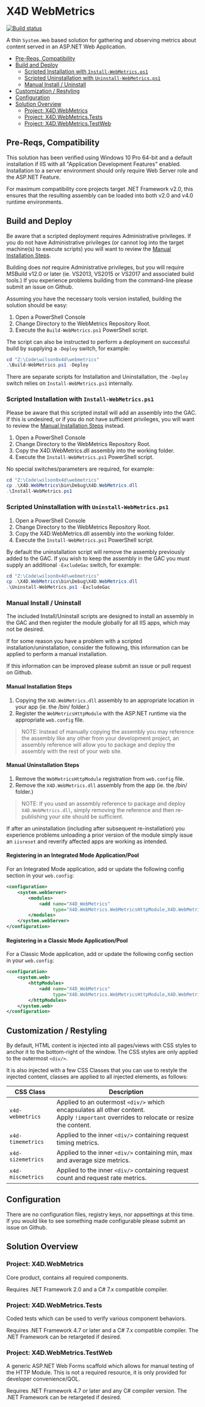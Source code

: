# X4D WebMetrics 
[![Build status](https://ci.appveyor.com/api/projects/status/ljbqrs82depunl04/branch/master?svg=true)](https://ci.appveyor.com/project/wilson0x4d/webmetrics/branch/master)

A thin `System.Web` based solution for gathering and observing metrics about content served in an ASP.&shy;NET Web Application.

<!-- @import "[TOC]" {cmd="toc" depthFrom=2 depthTo=3 orderedList=false} -->
<!-- code_chunk_output -->

* [Pre-Reqs, Compatibility](#pre-reqs-compatibility)
* [Build and Deploy](#build-and-deploy)
	* [Scripted Installation with `Install-WebMetrics.ps1`](#scripted-installation-with-install-webmetricsps1)
	* [Scripted Uninstallation with `Uninstall-WebMetrics.ps1`](#scripted-uninstallation-with-uninstall-webmetricsps1)
	* [Manual Install / Uninstall](#manual-install-uninstall)
* [Customization / Restyling](#customization-restyling)
* [Configuration](#configuration)
* [Solution Overview](#solution-overview)
	* [Project: X4D.WebMetrics](#project-x4dwebmetrics)
	* [Project: X4D.WebMetrics.Tests](#project-x4dwebmetricstests)
	* [Project: X4D.WebMetrics.TestWeb](#project-x4dwebmetricstestweb)

<!-- /code_chunk_output -->


## Pre-Reqs, Compatibility

This solution has been verified using Windows 10 Pro 64-bit and a default installation if IIS with all "Application Development Features" enabled. Installation to a server environment should only require Web Server role and the ASP.&shy;NET Feature.

For maximum compatibility core projects target .NET Framework v2.0, this ensures that the resulting assembly can be loaded into both v2.0 and v4.0 runtime environments.


## Build and Deploy

Be aware that a scripted deployment requires Administrative privileges. If you do not have Administrative privileges (or cannot log into the target machine(s) to execute scripts) you will want to review the [Manual Installation Steps](#manual-install-uninstall).

Building does *not* require Administrative privileges, but you will require MSBuild v12.0 or later (ie. VS2013, VS2015 or VS2017 and associated build tools.) If you experience problems building from the command-line please submit an issue on Github.

Assuming you have the necessary tools version installed, building the solution should be easy:

1. Open a PowerShell Console
2. Change Directory to the WebMetrics Repository Root.
3. Execute the `Build-WebMetrics.ps1` PowerShell script.

The script can also be instructed to perform a deployment on successful build by supplying a `-Deploy` switch, for example:

```PowerShell
cd "Z:\Code\wilson0x4d\webmetrics"
.\Build-WebMetrics.ps1 -Deploy
```

There are separate scripts for Installation and Uninstallation, the `-Deploy` switch relies on `Install-WebMetrics.ps1` internally.


### Scripted Installation with `Install-WebMetrics.ps1`

Please be aware that this scripted install will add an assembly into the GAC. If this is undesired, or if you do not have sufficient privileges, you will want to review the [Manual Installation Steps](#manual-installation) instead.

1. Open a PowerShell Console
2. Change Directory to the WebMetrics Repository Root.
3. Copy the X4D.WebMetrics.dll assembly into the working folder.
3. Execute the `Install-WebMetrics.ps1` PowerShell script.

No special switches/parameters are required, for example:

```PowerShell
cd "Z:\Code\wilson0x4d\webmetrics"
cp .\X4D.WebMetrics\bin\Debug\X4D.WebMetrics.dll
.\Install-WebMetrics.ps1
```


### Scripted Uninstallation with `Uninstall-WebMetrics.ps1`

1. Open a PowerShell Console
2. Change Directory to the WebMetrics Repository Root.
3. Copy the X4D.WebMetrics.dll assembly into the working folder.
3. Execute the `Install-WebMetrics.ps1` PowerShell script.

By default the uninstallation script will remove the assembly previously added to the GAC. If you wish to keep the assembly in the GAC you must supply an additional `-ExcludeGac` switch, for example:

```PowerShell
cd "Z:\Code\wilson0x4d\webmetrics"
cp .\X4D.WebMetrics\bin\Debug\X4D.WebMetrics.dll
.\Uninstall-WebMetrics.ps1 -ExcludeGac
```

### Manual Install / Uninstall

The included Install/Uninstall scripts are designed to install an assembly in the GAC and then register the module globally for all IIS apps, which may not be desired. 

If for some reason you have a problem with a scripted installation/uninstallation, consider the following, this information can be applied to perform a manual installation.

If this information can be improved please submit an issue or pull request on Github.


#### Manual Installation Steps

1. Copying the `X4D.WebMetrics.dll` assembly to an appropriate location in your app (ie. the /bin/ folder.) 
2. Register the `WebMetricsHttpModule` with the ASP.&shy;NET runtime via the appropriate `web.config` file.

> NOTE: Instead of manually copying the assembly you may reference the assembly like any other from your development project, an assembly reference will allow you to package and deploy the assembly with the rest of your web site.


#### Manual Uninstallation Steps

1. Remove the `WebMetricsHttpModule` registration from `web.config` file.
2. Remove the `X4D.WebMetrics.dll` assembly from the app (ie. the /bin/ folder.)

> NOTE: If you used an assembly reference to package and deploy `X4D.WebMetrics.dll`, simply removing the reference and then re-publishing your site should be sufficient.

If after an uninstallation (including after subsequent re-installation) you experience problems unloading a prior version of the module simply issue an `iisreset` and reverify affected apps are working as intended.


#### Registering in an Integrated Mode Application/Pool

For an Integrated Mode application, add or update the following config section in your `web.config`:

```xml
<configuration>
    <system.webServer>
        <modules>
            <add name="X4D_WebMetrics" 
                 type="X4D.WebMetrics.WebMetricsHttpModule,X4D.WebMetrics" />
        </modules>
    </system.webServer>
</configuration>
```


#### Registering in a Classic Mode Application/Pool

For a Classic Mode application, add or update the following config section in your `web.config`:

```xml
<configuration>
    <system.web>
        <httpModules>
            <add name="X4D_WebMetrics" 
                 type="X4D.WebMetrics.WebMetricsHttpModule,X4D.WebMetrics" />
        </httpModules>
    </system.web>
</configuration>
```


## Customization / Restyling

By default, HTML content is injected into all pages/views with CSS styles to anchor it to the bottom-right of the window. The CSS styles are only applied to the outermost `<div/>`.

It is also injected with a few CSS Classes that you can use to restyle the injected content, classes are applied to all injected elements, as follows:

| CSS Class | Description |
|-|-|
| `x4d-webmetrics` | Applied to an outermost `<div/>` which encapsulates all other content.<br/>Apply `!important` overrides to relocate or resize the content. |
| `x4d-timemetrics` | Applied to the inner `<div/>` containing request timing metrics. |
| `x4d-sizemetrics` | Applied to the inner `<div/>` containing min, max and average size metrics. |
| `x4d-miscmetrics` | Applied to the inner `<div/>` containing request count and request rate metrics. |


## Configuration

There are no configuration files, registry keys, nor appsettings at this time. If you would like to see something made configurable please submit an issue on Github.


## Solution Overview
### Project: X4D.WebMetrics

Core product, contains all required components.

Requires .NET Framework 2.0 and a C# 7.x compatible compiler.


### Project: X4D.WebMetrics.Tests

Coded tests which can be used to verify various component behaviors.

Requires .NET Framework 4.7 or later and a C# 7.x compatible compiler. The .NET Framework can be retargeted if desired.


### Project: X4D.WebMetrics.TestWeb

A generic ASP.&shy;NET Web Forms scaffold which allows for manual testing of the HTTP Module. This is not a required resource, it is only provided for developer convenience/QOL.

Requires .NET Framework 4.7 or later and any C# compiler version. The .NET Framework can be retargeted if desired.
